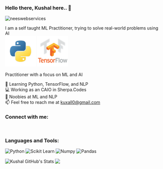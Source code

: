### Hello there, Kushal here.. 👋  
<p align="left"> <img src="https://komarev.com/ghpvc/?username=kuxall&label=Profile%20views&color=0e75b6&style=flat" alt="neeswebservices" /> </p>


I am a self taught ML Practitioner, trying to solve real-world problems using AI  
<code><img height="100" src="https://raw.githubusercontent.com/github/explore/80688e429a7d4ef2fca1e82350fe8e3517d3494d/topics/python/python.png"></code>
<code><img height="100" src="https://raw.githubusercontent.com/github/explore/80688e429a7d4ef2fca1e82350fe8e3517d3494d/topics/tensorflow/tensorflow.png"></code>

Practitioner with a focus on ML and AI  

🌱 Learning Python, TensorFlow, and NLP  
💻 Working as an CAIO in Sherpa.Codes  
💬 Noobies at ML and NLP   
📫 Feel free to reach me at kuxall0@gmail.com

<h3 align="left">Connect with me:</h3>
<p align="left">
    <a href="https://fb.com/kushal.pythonist" target="_blank"><img align="center"
            src="https://img.shields.io/badge/Facebook-1877F2?style=for-the-badge&logo=facebook&logoColor=white"
            alt="" /></a>
    <a href="https://linkedin.com/in/pythonistkushal" target="_blank"><img align="center"
            src="https://img.shields.io/badge/LinkedIn-0077B5?style=for-the-badge&logo=linkedin&logoColor=white"
            alt="" /></a>
</p>

<h3 align="left">Languages and Tools:</h3>
<p align="left">
   <img height="30" alt="Python" src="https://img.shields.io/badge/python-3E6963?&style=for-the-badge&logo=python&logoColor=white"/>
  <img height="30" alt="Scikit Learn" src="https://img.shields.io/badge/scikit_learn-295952?style=for-the-badge&logo=scikit-learn&logoColor=white">
  <img height="30" alt="Numpy" src="https://img.shields.io/badge/Numpy-245049?style=for-the-badge&logo=numpy&logoColor=white"/>
  <img height="30" alt="Pandas" src="https://img.shields.io/badge/Pandas-204741?style=for-the-badge&logo=pandas&logoColor=white"/>
 </p>

<img align="center" src="https://github-readme-stats.vercel.app/api?username=kuxall&show_icons=true&include_all_commits=true&theme=material-palenight" alt="Kushal GitHub's Stats" />
<img align="center" src="https://github-readme-stats.vercel.app/api/top-langs/?username=kuxall&layout=compact&theme=material-palenight" />
